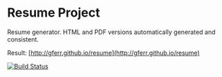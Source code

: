# Resume Project

Resume generator. HTML and PDF versions automatically generated and consistent.

Result: [http://gferr.github.io/resume](http://gferr.github.io/resume)

[![Build Status](https://travis-ci.org/gferr/resume.svg?branch=master)](https://travis-ci.org/gferr/resume)